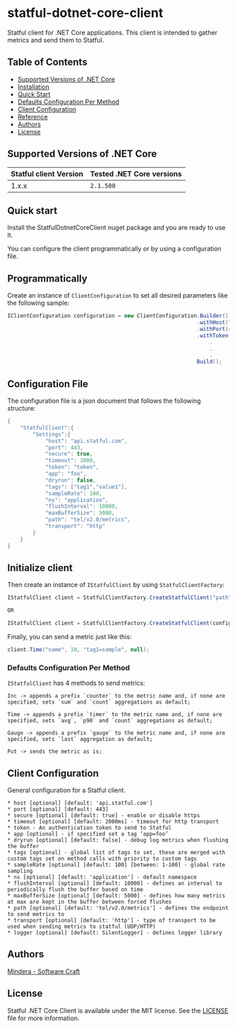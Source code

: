 # statful-dotnet-core-client
Statful client for .NET Core applications. This client is intended to gather metrics and send them to Statful.

## Table of Contents

* [Supported Versions of .NET Core](#supported-versions-of-.net-core)
* [Installation](#installation)
* [Quick Start](#quick-start)
* [Defaults Configuration Per Method](#defaults-configuration-per-method)
* [Client Configuration](#client-configuration)
* [Reference](#reference)
* [Authors](#authors)
* [License](#license)

## Supported Versions of .NET Core

| Statful client Version | Tested .NET Core versions  |
|:---|:---|
| 1.x.x | `2.1.500`|

## Quick start

Install the StatfulDotnetCoreClient nuget package and you are ready to use it. 

You can configure the client programmatically or by using a configuration file.

## Programmatically
Create an instance of `ClientConfiguration` to set all desired parameters like the following sample:
```c#
IClientConfiguration configuration = new ClientConfiguration.Builder()
                                                            .withHost("host")
                                                            .withPort(443)
                                                            .withToken("token")
                                                                .
                                                                .
                                                                .
                                                            Build();
```
## Configuration File
The configuration file is a json document that follows the following structure:

```c#
{
    "StatfulClient":{
        "Settings":{
            "host": "api.statful.com",
            "port": 443,
            "secure": true,
            "timeout": 1000,
            "token": "token",
            "app": "foo",
            "dryrun": false,
            "tags": ["tag1","value1"],
            "sampleRate": 100,
            "ns": "application",
            "flushInterval": 10000,
            "maxBufferSize": 5000,
            "path": "tel/v2.0/metrics",
            "transport": "http"
        }
    }
}

```

## Initialize client

Then create an instance of `IStatfulClient` by using `StatfulClientFactory`:

```c# 
IStatfulClient client = StatfulClientFactory.CreateStatfulClient("pathToFile", "filename"); // Creates configured client from a file

OR

IStatfulClient client = StatfulClientFactory.CreateStatfulClient(configuration); // Creates configured client programmatically
```
Finally, you can send a metric just like this:

```c#
client.Time("name", 10, "tag1=sample", null);
```

### Defaults Configuration Per Method

`IStatfulClient` has 4 methods to send metrics:

    Inc -> appends a prefix `counter` to the metric name and, if none are specified, sets `sum` and `count` aggregations as default;
    
    Time -> appends a prefix `timer` to the metric name and, if none are specified, sets `avg`, `p90` and `count` aggregations as default;
    
    Gauge -> appends a prefix `gauge` to the metric name and, if none are specified, sets `last` aggregation as default;
    
    Put -> sends the metric as is;

## Client Configuration

General configuration for a Statful client.

    * host [optional] [default: 'api.statful.com']
    * port [optional] [default: 443]
    * secure [optional] [default: true] - enable or disable https
    * timeout [optional] [default: 2000ms] - timeout for http transport
    * token - An authentication token to send to Statful
    * app [optional] - if specified set a tag ‘app=foo’
    * dryrun [optional] [default: false] - debug log metrics when flushing the buffer
    * tags [optional] - global list of tags to set, these are merged with custom tags set on method calls with priority to custom tags
    * sampleRate [optional] [default: 100] [between: 1-100] - global rate sampling
    * ns [optional] [default: 'application'] - default namespace
    * flushInterval [optional] [default: 10000] - defines an interval to periodically flush the buffer based on time
    * maxBufferSize [optional] [default: 5000] - defines how many metrics at max are kept in the buffer between forced flushes
    * path [optional] [default: 'tel/v2.0/metrics'] - defines the endpoint to send metrics to
    * transport [optional] [default: 'http'] - type of transport to be used when sending metrics to statful (UDP/HTTP)
    * logger [optional] [default: SilentLogger] - defines logger library

## Authors

[Mindera - Software Craft](https://github.com/Mindera)

## License

Statful .NET Core Client is available under the MIT license. See the [LICENSE](https://raw.githubusercontent.com/statful/statful-dotnet-core-client/master/LICENSE) file for more information.